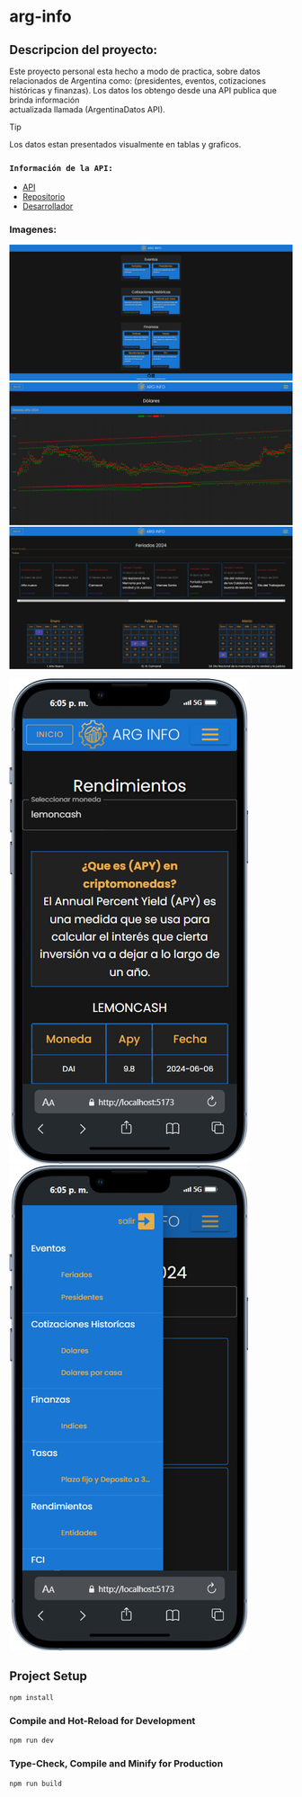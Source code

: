 # arg-info

## Descripcion del proyecto:
 Este proyecto personal esta hecho a modo de practica, sobre datos relacionados de Argentina como: (presidentes, eventos, 
 cotizaciones históricas y finanzas). Los datos los obtengo desde una API publica que brinda información       
 actualizada llamada (ArgentinaDatos API).


 > [!TIP]
 > Los datos estan presentados visualmente en tablas y graficos.


### `Información de la API:`
- [API](https://argentinadatos.com/docs/)
- [Repositorio](https://github.com/enzonotario/esjs-argentina-datos-api)
- [Desarrollador](https://github.com/enzonotario)


### Imagenes:
![home](https://github.com/FedericoMaldonado/arg-info/blob/main/imagenes%20demostrativas/home-escritorio.png) ![dolares](https://github.com/FedericoMaldonado/arg-info/blob/main/imagenes%20demostrativas/dolares-escritorio.png) ![feriados](https://github.com/FedericoMaldonado/arg-info/blob/main/imagenes%20demostrativas/feriados-escritorio.png)

![mobile](https://github.com/FedericoMaldonado/arg-info/blob/main/imagenes%20demostrativas/rendimientos-mobile.png) ![mobile](https://github.com/FedericoMaldonado/arg-info/blob/main/imagenes%20demostrativas/feriados-mobile.png)


## Project Setup

```sh
npm install
```

### Compile and Hot-Reload for Development

```sh
npm run dev
```

### Type-Check, Compile and Minify for Production

```sh
npm run build
```
